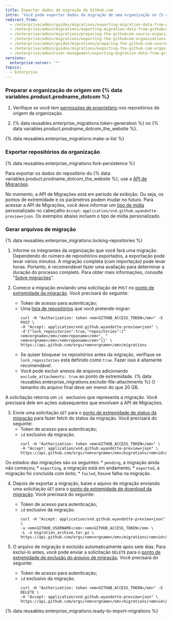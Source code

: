 ```yaml
---
title: Exportar dados de migração do GitHub.com
intro: 'Você pode exportar dados de migração de uma organização no {% data variables.product.prodname_dotcom_the_website %} usando a API para selecionar repositórios a serem migrados e, em seguida, gerando um arquivo de migração que pode ser importado em uma instância do {% data variables.product.prodname_ghe_server %}.'
redirect_from:
  - /enterprise/admin/guides/migrations/exporting-migration-data-from-github-com
  - /enterprise/admin/migrations/exporting-migration-data-from-githubcom
  - /enterprise/admin/migrations/preparing-the-githubcom-source-organization
  - /enterprise/admin/migrations/exporting-the-githubcom-organizations-repositories
  - /enterprise/admin/guides/migrations/preparing-the-github-com-source-organization
  - /enterprise/admin/guides/migrations/exporting-the-github-com-organization-s-repositories
  - /enterprise/admin/user-management/exporting-migration-data-from-githubcom
versions:
  enterprise-server: '*'
topics:
  - Enterprise
---
```


### Preparar a organização de origem em {% data variables.product.prodname_dotcom %}

1. Verifique se você tem [permissões de proprietário](/articles/permission-levels-for-an-organization/) nos repositórios de origem da organização.

2. {% data reusables.enterprise_migrations.token-generation %} no {% data variables.product.prodname_dotcom_the_website %}.

{% data reusables.enterprise_migrations.make-a-list %}

### Exportar repositórios da organização

{% data reusables.enterprise_migrations.fork-persistence %}

Para exportar os dados do repositório do {% data variables.product.prodname_dotcom_the_website %}, use a <a href="/rest/reference/migrations" class="dotcom-only"> API de Migrações</a>.

No momento, a API de Migrações está em período de exibição. Ou seja, os pontos de extremidade e os parâmetros podem mudar no futuro. Para acessar a API de Migrações, você deve informar um [tipo de mídia](/rest/overview/media-types) personalizado no cabeçalho `Accept`: `application/vnd.github.wyandotte-preview+json`. Os exemplos abaixo incluem o tipo de mídia personalizado.

### Gerar arquivos de migração

{% data reusables.enterprise_migrations.locking-repositories %}

1. Informe os integrantes da organização que você fará uma migração. Dependendo do número de repositórios exportados, a exportação pode levar vários minutos. A migração completa (com importação) pode levar horas. Portanto, é recomendável fazer uma avaliação para determinar a duração do processo completo. Para obter mais informações, consulte "[Sobre migrações](/enterprise/admin/migrations/about-migrations#types-of-migrations)".

2. Comece a migração enviando uma solicitação de `POST` no <a href="/rest/reference/migrations#start-an-organization-migration" class="dotcom-only">ponto de extremidade da migração</a>. Você precisará do seguinte:
    * Token de acesso para autenticação;
    * Uma [lista de repositórios](/rest/reference/repos#list-organization-repositories) que você pretende migrar:
      ```shell
      curl -H "Authorization: token <em>GITHUB_ACCESS_TOKEN</em>" -X POST \
      -H "Accept: application/vnd.github.wyandotte-preview+json" \
      -d'{"lock_repositories":true,"repositories":["<em>orgname</em>/<em>reponame</em>", "<em>orgname</em>/<em>reponame</em>"]}' \
      https://api.github.com/orgs/<em>orgname</em>/migrations
      ```
    *  Se quiser bloquear os repositórios antes da migração, verifique se `lock_repositories` está definido como `true`. Fazer isso é altamente recomendável.
    * Você pode excluir anexos de arquivos adicionando `exclude_attachments: true` ao ponto de extremidade. {% data reusables.enterprise_migrations.exclude-file-attachments %} O tamanho do arquivo final deve ser menor do que 20 GB.

  A solicitação retorna um `id ` exclusivo que representa a migração. Você precisará dele em ações subsequentes que envolvam a API de Migrações.

3. Envie uma solicitação `GET` para o <a href="/rest/reference/migrations#get-an-organization-migration-status" class="dotcom-only">ponto de extremidade de status da migração</a> para fazer fetch do status da migração. Você precisará do seguinte:
    * Token de acesso para autenticação;
    * `id` exclusivo da migração.
      ```shell
      curl -H "Authorization: token <em>GITHUB_ACCESS_TOKEN</em>" \
      -H "Accept: application/vnd.github.wyandotte-preview+json" \
      https://api.github.com/orgs/<em>orgname</em>/migrations/<em>id</em>
      ```

  Os estados das migrações são os seguintes:
    * `pending`, a migração ainda não começou;
    * `exporting`, a migração está em andamento;
    * `exported`, a migração foi concluída com êxito;
    * `failed`, houve falha na migração.

4. Depois de exportar a migração, baixe o aquivo de migração enviando uma solicitação `GET` para o <a href="/rest/reference/migrations#download-an-organization-migration-archive" class="dotcom-only">ponto de extremidade de download da migração</a>. Você precisará do seguinte:
    * Token de acesso para autenticação;
    * `id` exclusivo da migração.
      ```shell
      curl -H "Accept: application/vnd.github.wyandotte-preview+json" \
      -u <em>GITHUB_USERNAME</em>:<em>GITHUB_ACCESS_TOKEN</em> \
      -L -o migration_archive.tar.gz \
      https://api.github.com/orgs/<em>orgname</em>/migrations/<em>id</em>/archive
      ```

5. O arquivo de migração é excluído automaticamente após sete dias. Para excluí-lo antes, você pode enviar a solicitação `DELETE` para o <a href="/rest/reference/migrations#delete-an-organization-migration-archive" class="dotcom-only">ponto de extremidade de exclusão do arquivo de migração</a>. Você precisará do seguinte:
    * Token de acesso para autenticação;
    * `id` exclusivo da migração.
      ```shell
      curl -H "Authorization: token <em>GITHUB_ACCESS_TOKEN</em>" -X DELETE \
      -H "Accept: application/vnd.github.wyandotte-preview+json" \
      https://api.github.com/orgs/<em>orgname</em>/migrations/<em>id</em>/archive
      ```
{% data reusables.enterprise_migrations.ready-to-import-migrations %}
